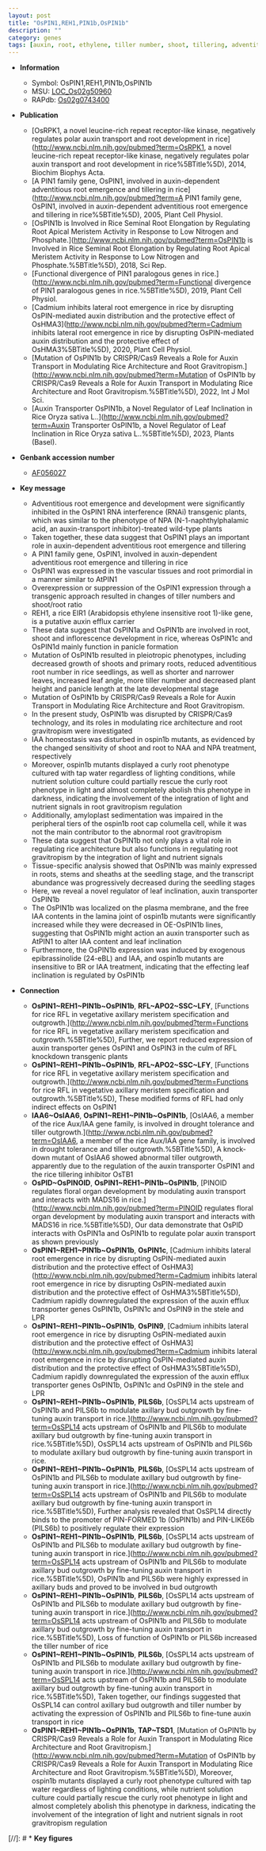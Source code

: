 ```yaml
---
layout: post
title: "OsPIN1,REH1,PIN1b,OsPIN1b"
description: ""
category: genes
tags: [auxin, root, ethylene, tiller number, shoot, tillering, adventitious root, tiller, panicle, development, inflorescence, leaf, growth, stems, seedling, architecture, iaa, homeostasis, auxin transport, height, plant height, leaf angle, panicle length, primary root, IAA, root number, BR, lamina, transporter,  BR , plasma membrane, lamina joint]
---
```


* **Information**  
    + Symbol: OsPIN1,REH1,PIN1b,OsPIN1b  
    + MSU: [LOC_Os02g50960](http://rice.uga.edu/cgi-bin/ORF_infopage.cgi?orf=LOC_Os02g50960)  
    + RAPdb: [Os02g0743400](https://rapdb.dna.affrc.go.jp/locus/?name=Os02g0743400)  

* **Publication**  
    + [OsRPK1, a novel leucine-rich repeat receptor-like kinase, negatively regulates polar auxin transport and root development in rice](http://www.ncbi.nlm.nih.gov/pubmed?term=OsRPK1, a novel leucine-rich repeat receptor-like kinase, negatively regulates polar auxin transport and root development in rice%5BTitle%5D), 2014, Biochim Biophys Acta.
    + [A PIN1 family gene, OsPIN1, involved in auxin-dependent adventitious root emergence and tillering in rice](http://www.ncbi.nlm.nih.gov/pubmed?term=A PIN1 family gene, OsPIN1, involved in auxin-dependent adventitious root emergence and tillering in rice%5BTitle%5D), 2005, Plant Cell Physiol.
    + [OsPIN1b is Involved in Rice Seminal Root Elongation by Regulating Root Apical Meristem Activity in Response to Low Nitrogen and Phosphate.](http://www.ncbi.nlm.nih.gov/pubmed?term=OsPIN1b is Involved in Rice Seminal Root Elongation by Regulating Root Apical Meristem Activity in Response to Low Nitrogen and Phosphate.%5BTitle%5D), 2018, Sci Rep.
    + [Functional divergence of PIN1 paralogous genes in rice.](http://www.ncbi.nlm.nih.gov/pubmed?term=Functional divergence of PIN1 paralogous genes in rice.%5BTitle%5D), 2019, Plant Cell Physiol.
    + [Cadmium inhibits lateral root emergence in rice by disrupting OsPIN-mediated auxin distribution and the protective effect of OsHMA3](http://www.ncbi.nlm.nih.gov/pubmed?term=Cadmium inhibits lateral root emergence in rice by disrupting OsPIN-mediated auxin distribution and the protective effect of OsHMA3%5BTitle%5D), 2020, Plant Cell Physiol.
    + [Mutation of OsPIN1b by CRISPR/Cas9 Reveals a Role for Auxin Transport in Modulating Rice Architecture and Root Gravitropism.](http://www.ncbi.nlm.nih.gov/pubmed?term=Mutation of OsPIN1b by CRISPR/Cas9 Reveals a Role for Auxin Transport in Modulating Rice Architecture and Root Gravitropism.%5BTitle%5D), 2022, Int J Mol Sci.
    + [Auxin Transporter OsPIN1b, a Novel Regulator of Leaf Inclination in Rice Oryza sativa L..](http://www.ncbi.nlm.nih.gov/pubmed?term=Auxin Transporter OsPIN1b, a Novel Regulator of Leaf Inclination in Rice Oryza sativa L..%5BTitle%5D), 2023, Plants (Basel).

* **Genbank accession number**  
    + [AF056027](http://www.ncbi.nlm.nih.gov/nuccore/AF056027)

* **Key message**  
    + Adventitious root emergence and development were significantly inhibited in the OsPIN1 RNA interference (RNAi) transgenic plants, which was similar to the phenotype of NPA (N-1-naphthylphalamic acid, an auxin-transport inhibitor)-treated wild-type plants
    + Taken together, these data suggest that OsPIN1 plays an important role in auxin-dependent adventitious root emergence and tillering
    + A PIN1 family gene, OsPIN1, involved in auxin-dependent adventitious root emergence and tillering in rice
    + OsPIN1 was expressed in the vascular tissues and root primordial in a manner similar to AtPIN1
    + Overexpression or suppression of the OsPIN1 expression through a transgenic approach resulted in changes of tiller numbers and shoot/root ratio
    + REH1, a rice EIR1 (Arabidopsis ethylene insensitive root 1)-like gene, is a putative auxin efflux carrier
    + These data suggest that OsPIN1a and OsPIN1b are involved in root, shoot and inflorescence development in rice, whereas OsPIN1c and OsPIN1d mainly function in panicle formation
    + Mutation of OsPIN1b resulted in pleiotropic phenotypes, including decreased growth of shoots and primary roots, reduced adventitious root number in rice seedlings, as well as shorter and narrower leaves, increased leaf angle, more tiller number and decreased plant height and panicle length at the late developmental stage
    + Mutation of OsPIN1b by CRISPR/Cas9 Reveals a Role for Auxin Transport in Modulating Rice Architecture and Root Gravitropism.
    + In the present study, OsPIN1b was disrupted by CRISPR/Cas9 technology, and its roles in modulating rice architecture and root gravitropism were investigated
    + IAA homeostasis was disturbed in ospin1b mutants, as evidenced by the changed sensitivity of shoot and root to NAA and NPA treatment, respectively
    + Moreover, ospin1b mutants displayed a curly root phenotype cultured with tap water regardless of lighting conditions, while nutrient solution culture could partially rescue the curly root phenotype in light and almost completely abolish this phenotype in darkness, indicating the involvement of the integration of light and nutrient signals in root gravitropism regulation
    + Additionally, amyloplast sedimentation was impaired in the peripheral tiers of the ospin1b root cap columella cell, while it was not the main contributor to the abnormal root gravitropism
    + These data suggest that OsPIN1b not only plays a vital role in regulating rice architecture but also functions in regulating root gravitropism by the integration of light and nutrient signals
    + Tissue-specific analysis showed that OsPIN1b was mainly expressed in roots, stems and sheaths at the seedling stage, and the transcript abundance was progressively decreased during the seedling stages
    + Here, we reveal a novel regulator of leaf inclination, auxin transporter OsPIN1b
    + The OsPIN1b was localized on the plasma membrane, and the free IAA contents in the lamina joint of ospin1b mutants were significantly increased while they were decreased in OE-OsPIN1b lines, suggesting that OsPIN1b might action an auxin transporter such as AtPIN1 to alter IAA content and leaf inclination
    + Furthermore, the OsPIN1b expression was induced by exogenous epibrassinolide (24-eBL) and IAA, and ospin1b mutants are insensitive to BR or IAA treatment, indicating that the effecting leaf inclination is regulated by OsPIN1b

* **Connection**  
    + __OsPIN1~REH1~PIN1b~OsPIN1b__, __RFL~APO2~SSC~LFY__, [Functions for rice RFL in vegetative axillary meristem specification and outgrowth.](http://www.ncbi.nlm.nih.gov/pubmed?term=Functions for rice RFL in vegetative axillary meristem specification and outgrowth.%5BTitle%5D), Further, we report reduced expression of auxin transporter genes OsPIN1 and OsPIN3 in the culm of RFL knockdown transgenic plants
    + __OsPIN1~REH1~PIN1b~OsPIN1b__, __RFL~APO2~SSC~LFY__, [Functions for rice RFL in vegetative axillary meristem specification and outgrowth.](http://www.ncbi.nlm.nih.gov/pubmed?term=Functions for rice RFL in vegetative axillary meristem specification and outgrowth.%5BTitle%5D), These modified forms of RFL had only indirect effects on OsPIN1
    + __IAA6~OsIAA6__, __OsPIN1~REH1~PIN1b~OsPIN1b__, [OsIAA6, a member of the rice Aux/IAA gene family, is involved in drought tolerance and tiller outgrowth.](http://www.ncbi.nlm.nih.gov/pubmed?term=OsIAA6, a member of the rice Aux/IAA gene family, is involved in drought tolerance and tiller outgrowth.%5BTitle%5D), A knock-down mutant of OsIAA6 showed abnormal tiller outgrowth, apparently due to the regulation of the auxin transporter OsPIN1 and the rice tillering inhibitor OsTB1
    + __OsPID~OsPINOID__, __OsPIN1~REH1~PIN1b~OsPIN1b__, [PINOID regulates floral organ development by modulating auxin transport and interacts with MADS16 in rice.](http://www.ncbi.nlm.nih.gov/pubmed?term=PINOID regulates floral organ development by modulating auxin transport and interacts with MADS16 in rice.%5BTitle%5D),  Our data demonstrate that OsPID interacts with OsPIN1a and OsPIN1b to regulate polar auxin transport as shown previously
    + __OsPIN1~REH1~PIN1b~OsPIN1b__, __OsPIN1c__, [Cadmium inhibits lateral root emergence in rice by disrupting OsPIN-mediated auxin distribution and the protective effect of OsHMA3](http://www.ncbi.nlm.nih.gov/pubmed?term=Cadmium inhibits lateral root emergence in rice by disrupting OsPIN-mediated auxin distribution and the protective effect of OsHMA3%5BTitle%5D),  Cadmium rapidly downregulated the expression of the auxin efflux transporter genes OsPIN1b, OsPIN1c and OsPIN9 in the stele and LPR
    + __OsPIN1~REH1~PIN1b~OsPIN1b__, __OsPIN9__, [Cadmium inhibits lateral root emergence in rice by disrupting OsPIN-mediated auxin distribution and the protective effect of OsHMA3](http://www.ncbi.nlm.nih.gov/pubmed?term=Cadmium inhibits lateral root emergence in rice by disrupting OsPIN-mediated auxin distribution and the protective effect of OsHMA3%5BTitle%5D),  Cadmium rapidly downregulated the expression of the auxin efflux transporter genes OsPIN1b, OsPIN1c and OsPIN9 in the stele and LPR
    + __OsPIN1~REH1~PIN1b~OsPIN1b__, __PILS6b__, [OsSPL14 acts upstream of OsPIN1b and PILS6b to modulate axillary bud outgrowth by fine-tuning auxin transport in rice.](http://www.ncbi.nlm.nih.gov/pubmed?term=OsSPL14 acts upstream of OsPIN1b and PILS6b to modulate axillary bud outgrowth by fine-tuning auxin transport in rice.%5BTitle%5D), OsSPL14 acts upstream of OsPIN1b and PILS6b to modulate axillary bud outgrowth by fine-tuning auxin transport in rice.
    + __OsPIN1~REH1~PIN1b~OsPIN1b__, __PILS6b__, [OsSPL14 acts upstream of OsPIN1b and PILS6b to modulate axillary bud outgrowth by fine-tuning auxin transport in rice.](http://www.ncbi.nlm.nih.gov/pubmed?term=OsSPL14 acts upstream of OsPIN1b and PILS6b to modulate axillary bud outgrowth by fine-tuning auxin transport in rice.%5BTitle%5D),  Further analysis revealed that OsSPL14 directly binds to the promoter of PIN-FORMED 1b (OsPIN1b) and PIN-LIKE6b (PILS6b) to positively regulate their expression
    + __OsPIN1~REH1~PIN1b~OsPIN1b__, __PILS6b__, [OsSPL14 acts upstream of OsPIN1b and PILS6b to modulate axillary bud outgrowth by fine-tuning auxin transport in rice.](http://www.ncbi.nlm.nih.gov/pubmed?term=OsSPL14 acts upstream of OsPIN1b and PILS6b to modulate axillary bud outgrowth by fine-tuning auxin transport in rice.%5BTitle%5D),  OsPIN1b and PILS6b were highly expressed in axillary buds and proved to be involved in bud outgrowth
    + __OsPIN1~REH1~PIN1b~OsPIN1b__, __PILS6b__, [OsSPL14 acts upstream of OsPIN1b and PILS6b to modulate axillary bud outgrowth by fine-tuning auxin transport in rice.](http://www.ncbi.nlm.nih.gov/pubmed?term=OsSPL14 acts upstream of OsPIN1b and PILS6b to modulate axillary bud outgrowth by fine-tuning auxin transport in rice.%5BTitle%5D),  Loss of function of OsPIN1b or PILS6b increased the tiller number of rice
    + __OsPIN1~REH1~PIN1b~OsPIN1b__, __PILS6b__, [OsSPL14 acts upstream of OsPIN1b and PILS6b to modulate axillary bud outgrowth by fine-tuning auxin transport in rice.](http://www.ncbi.nlm.nih.gov/pubmed?term=OsSPL14 acts upstream of OsPIN1b and PILS6b to modulate axillary bud outgrowth by fine-tuning auxin transport in rice.%5BTitle%5D),  Taken together, our findings suggested that OsSPL14 can control axillary bud outgrowth and tiller number by activating the expression of OsPIN1b and PILS6b to fine-tune auxin transport in rice
    + __OsPIN1~REH1~PIN1b~OsPIN1b__, __TAP~TSD1__, [Mutation of OsPIN1b by CRISPR/Cas9 Reveals a Role for Auxin Transport in Modulating Rice Architecture and Root Gravitropism.](http://www.ncbi.nlm.nih.gov/pubmed?term=Mutation of OsPIN1b by CRISPR/Cas9 Reveals a Role for Auxin Transport in Modulating Rice Architecture and Root Gravitropism.%5BTitle%5D),  Moreover, ospin1b mutants displayed a curly root phenotype cultured with tap water regardless of lighting conditions, while nutrient solution culture could partially rescue the curly root phenotype in light and almost completely abolish this phenotype in darkness, indicating the involvement of the integration of light and nutrient signals in root gravitropism regulation

[//]: # * **Key figures**  


